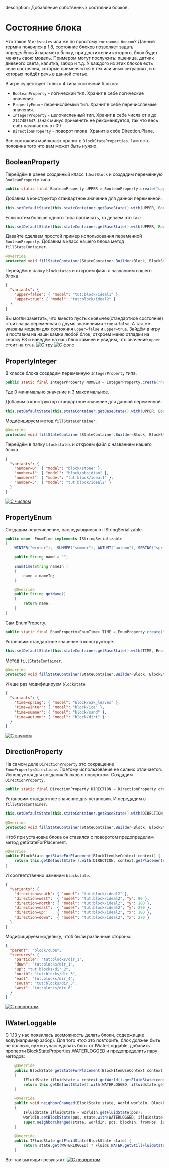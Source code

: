 description: Добавление собственных состояний блоков.

# Состояние блока

Что такое `Blockstates` или же по простому `состояние блоков`? Данный термин появился в 1.8, состояние блоков позволяет задать определённый параметр блоку, при достижении которого, блок будет менять свою модель. Примером могут послужить: пшеница, датчик дневного света, калитка, забор и т.д. У каждого из этих блоков есть свои состояния, которые применяются в тех или иных ситуациях, и о которых пойдёт речь в данной статье.

В игре существует только 4 типа состояний блоков:
* `BooleanProperty` - логический тип. Хранит в себе логические значения.
* `PropertyEnum` - перечисляемый тип. Хранит в себе перечисляемые значения.
* `IntegerProperty` - целочисленный тип. Хранит в себе числа от `0` до `2147483647`. (знак минус применять не рекомендуется, так что весь счёт начинается от 0!)
* `DirectionProperty` - поворот плока. Хранит в себе Direction.Plane.

Все состояния майнкрафт хранит в `BlockStateProperties`. Там есть половина того что вам может быть нужно.
## BooleanProperty

Перейдём в ранее созданный класс `IdealBlock` и создадим переменную `BooleanProperty` типа.
```java
public static final BooleanProperty UPPER = BooleanProperty.create("upper");
```

Добавим в конструктор стандартное значение для данной переменной.
```java
this.setDefaultState(this.stateContainer.getBaseState().with(UPPER, Boolean.valueOf(false)));
```

Если хотим больше одного типа прописать, то делаем это так:
```java
this.setDefaultState(this.stateContainer.getBaseState().with(UPPER, Boolean.valueOf(false)).with(OTHER_STATE, Base_Value));
```

Давайте сделаем простой пример использования переменной `BooleanProperty`. Добавим в класс нашего блока метод `fillStateContainer`.
```java
@Override
protected void fillStateContainer(StateContainer.Builder<Block, BlockState> builder) { builder.add(UPPER);  }
```

Перейдём в папку `blockstates` и откроем файл с названием нашего блока
```json
{
  "variants": {
    "upper=false": { "model": "tut:block/ideal1" },
    "upper=true": { "model": "tut:block/ideal2" }
  }
}
```

Вы могли заметить, что вместо пустых ковычек(стандартное состояние) стоит наша переменная с двумя значениями `true` и `false`. А так же указаны модели для состояния `upper=false` и `upper=true`. Зайдём в игру и поставим на наши камни любой блок, откроем меню отладки на кнопку F3 и наведём на наш блок камней и увидим, что значение `upper` стоит на `true`.
[![С тру](images/state_true.png)](images/state_true.png)
[![С фолс](images/state_false.png)](images/state_false.png)
## PropertyInteger

В классе блока создадим переменную `IntegerProperty` типа.
```java
public static final IntegerProperty NUMBER = IntegerProperty.create("number", 0, 3);
```
Где 0 минимально значение и 3 максимальное. 

Добавим в конструктор стандартное значение для данной переменной.
```java
this.setDefaultState(this.stateContainer.getBaseState().with(UPPER, Boolean.valueOf(false)).with(NUMBER, Integer.valueOf(0)));
```
Модифицируем метод `fillStateContainer`.
```java
@Override
protected void fillStateContainer(StateContainer.Builder<Block, BlockState> builder) { builder.add(UPPER).add(NUMBER);  }
```
Перейдём в папку `blockstates` и откроем файл с названием нашего блока
```json
{
  "variants": {
    "number=0": { "model": "block/stone" },
    "number=1": { "model": "block/obsidian" },
    "number=2": { "model": "tut:block/ideal1" },
    "number=3": { "model": "tut:block/ideal2" }
  }
}
```
[![С числом](images/state_int.png)](images/state_int.png)

## PropertyEnum

Создадим перечисление, наследующиеся от IStringSerializable.
```java
public enum  EnumTime implements IStringSerializable
{
    WINTER("winter"),  SUMMER("summer"), AUTUMT("autumn"), SPRING("spring");

    public String name = "";

    EnumTime(String nameIn )
    {
        name = nameIn;
    }

    @Override
    public String getName()
    {
        return name;
    }
}
```
Сам EnumProperty.
```java
public static final EnumProperty<EnumTime> TIME = EnumProperty.create("time", EnumTime.class);
```
Установим стандартное значение в конструкторе.
```java
this.setDefaultState(this.stateContainer.getBaseState().with(TIME, EnumTime.SPRING));
```
Метод `fillStateContainer`.
```java
@Override
protected void fillStateContainer(StateContainer.Builder<Block, BlockState> builder) { builder.add(TIME);  }
```
И еще раз модифицируем `blockstate`
```json
{
  "variants": {
    "time=spring": { "model": "block/oak_leaves" },
    "time=winter": { "model": "block/ice" },
    "time=summer": { "model": "block/sand" },
    "time=autumn": { "model": "block/dirt" }
  }
}
```
[![С энумом](images/state_enum.png)](images/state_enum.png)
## DirectionProperty

На самом деле `DirectionProperty` это сокращение `EnumProperty<Direction>`. Поэтому использование не сильно отличается. Испольуется для создания блоков с поворотом. Создадим `DirectionProperty`.
```java
public static final DirectionProperty DIRECTION = DirectionProperty.create("direction", Direction.NORTH, Direction.EAST, Direction.SOUTH, Direction.WEST, Direction.UP, Direction.DOWN);
```
Установим стандартное значение для установки. И передадим в `fillStateContainer`.
```java
this.setDefaultState(this.stateContainer.getBaseState().with(DIRECTION, Direction.UP));
```
```java
@Override
protected void fillStateContainer(StateContainer.Builder<Block, BlockState> builder) { builder.add(DIRECTION);  }
```
Чтоб при установке блока он ставился с поворотом предопределим метод getStateForPlacement.
```java
@Override
public BlockState getStateForPlacement(BlockItemUseContext context) {
    return this.getDefaultState().with(DIRECTION, context.getPlacementHorizontalFacing().rotateY());
}
```
И соответственно изменим `blockstate`.
```json
{
  "variants": {
    "direction=south": { "model": "tut:block/ideal2" },
    "direction=west":  { "model": "tut:block/ideal2", "y": 90 },
    "direction=north": { "model": "tut:block/ideal2", "y": 180 },
    "direction=east":  { "model": "tut:block/ideal2", "y": 270 },
    "direction=up":    { "model": "tut:block/ideal2", "x": 180 },
    "direction=down":  { "model": "tut:block/ideal2", "x": 270 }
  }
}
```
Модифицируем модельку, чтоб были различные стороны.
```json
{
  "parent": "block/cube",
  "textures": {
    "particle": "tut:blocks/dir_1",
    "down": "tut:blocks/dir_1",
    "up": "tut:blocks/dir_2",
    "north": "tut:blocks/dir_3",
    "east": "tut:blocks/dir_4",
    "south": "tut:blocks/dir_5",
    "west": "tut:blocks/dir_6"
  }
}
```
[![С поворотом](images/state_dir.png)](images/state_dir.png)

## IWaterLoggable
С 1.13 у нас появилась возможность делать блоки, содержищие воду(например забор). Для того чтоб это повторить, блок должен быть не полным, нужно унаследовать блок от IWaterLoggable, добавить проперти BlockStateProperties.WATERLOGGED и предопределить пару методов:
```java
    @Override
    public BlockState getStateForPlacement(BlockItemUseContext context)
    {
        IFluidState ifluidstate = context.getWorld().getFluidState(context.getPos());
        return this.getDefaultState().with(WATERLOGGED, ifluidstate.getFluid() == Fluids.WATER);
    }
    
    @Override
    public void neighborChanged(BlockState state, World worldIn, BlockPos pos, Block blockIn, BlockPos fromPos, boolean isMoving)
    {
        IFluidState ifluidstate = worldIn.getFluidState(pos);
        worldIn.setBlockState(pos, state.with(WATERLOGGED, ifluidstate.getFluid() == Fluids.WATER));
        super.neighborChanged(state, worldIn, pos, blockIn, fromPos, isMoving);
    }
    
    @Override
    public IFluidState getFluidState(BlockState state) {
        return state.get(WATERLOGGED) ? Fluids.WATER.getStillFluidState(false) : super.getFluidState(state);
    }
```
Вот так выглядит результат:
[![С поворотом](images/water_logged.png)](images/water_logged.png)
